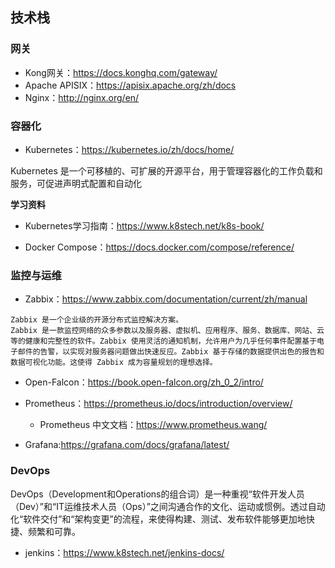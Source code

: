 



## 技术栈



### 网关

- Kong网关：https://docs.konghq.com/gateway/
- Apache APISIX：https://apisix.apache.org/zh/docs
- Nginx：http://nginx.org/en/

### 容器化

- Kubernetes：https://kubernetes.io/zh/docs/home/

Kubernetes 是一个可移植的、可扩展的开源平台，用于管理容器化的工作负载和服务，可促进声明式配置和自动化

**学习资料**
- Kubernetes学习指南：https://www.k8stech.net/k8s-book/

- Docker Compose：https://docs.docker.com/compose/reference/


### 监控与运维

- Zabbix：https://www.zabbix.com/documentation/current/zh/manual

``` 
Zabbix 是一个企业级的开源分布式监控解决方案。
Zabbix 是一款监控网络的众多参数以及服务器、虚拟机、应用程序、服务、数据库、网站、云等的健康和完整性的软件。Zabbix 使用灵活的通知机制，允许用户为几乎任何事件配置基于电子邮件的告警，以实现对服务器问题做出快速反应。Zabbix 基于存储的数据提供出色的报告和数据可视化功能。这使得 Zabbix 成为容量规划的理想选择。
```

- Open-Falcon：https://book.open-falcon.org/zh_0_2/intro/

- Prometheus：https://prometheus.io/docs/introduction/overview/

    - Prometheus 中文文档：https://www.prometheus.wang/
    
- Grafana:https://grafana.com/docs/grafana/latest/


### DevOps

DevOps（Development和Operations的组合词）是一种重视“软件开发人员（Dev）”和“IT运维技术人员（Ops）”之间沟通合作的文化、运动或惯例。透过自动化“软件交付”和“架构变更”的流程，来使得构建、测试、发布软件能够更加地快捷、频繁和可靠。


- jenkins：https://www.k8stech.net/jenkins-docs/




